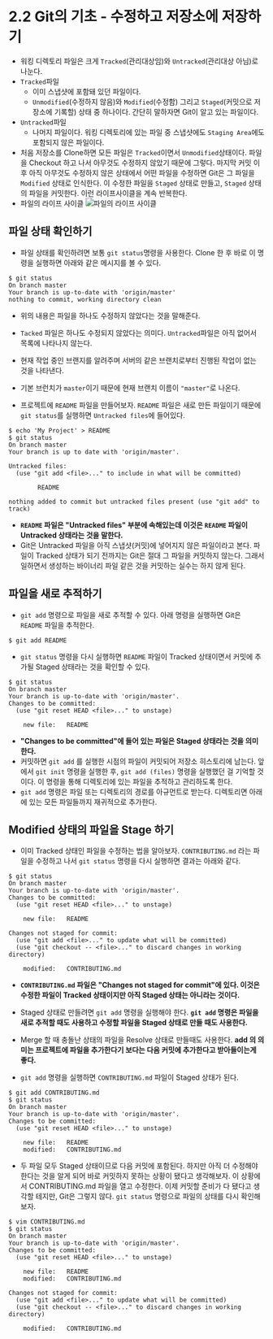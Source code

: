 # 2.2 Git의 기초 - 수정하고 저장소에 저장하기
- 워킹 디렉토리 파일은 크게 `Tracked`(관리대상임)와 `Untracked`(관리대상 아님)로 나눈다.
- `Tracked`파일
  - 이미 스냅샷에 포함돼 있던 파일이다.
  - `Unmodified`(수정하지 않음)와 `Modified`(수정함) 그리고 `Staged`(커밋으로 저장소에 기록할) 상태 중 하나이다. 간단히 말하자면 Git이 알고 있는 파일이다.
- `Untracked`파일
  - 나머지 파일이다. 워킹 디렉토리에 있는 파일 중 스냅샷에도 `Staging Area`에도 포함되지 않은 파일이다.
- 처음 저장소를 Clone하면 모든 파일은 `Tracked`이면서 `Unmodified`상태이다. 파일을 Checkout 하고 나서 아무것도 수정하지 않았기 때문에 그렇다.
마지막 커밋 이후 아직 아무것도 수정하지 않은 상태에서 어떤 파일을 수정하면 Git은 그 파일을 `Modified` 상태로 인식한다. 이 수정한 파일을 `Staged` 상태로 만들고,
`Staged` 상태의 파일을 커밋한다. 이런 라이프사이클을 계속 반복한다.
- 파일의 라이프 사이클
![파일의 라이프 사이클](https://git-scm.com/book/en/v2/images/lifecycle.png)

## 파일 상태 확인하기
- 파일 상태를 확인하려면 보통 `git status`명령을 사용한다. Clone 한 후 바로 이 명령을 실행하면 아래와 같은 메시지를 볼 수 있다.
```
$ git status
On branch master
Your branch is up-to-date with 'origin/master'
nothing to commit, working directory clean
```
  - 위의 내용은 파일을 하나도 수정하지 않았다는 것을 말해준다.
  - `Tacked` 파일은 하나도 수정되지 않았다는 의미다. `Untracked`파일은 아직 없어서 목록에 나타나지 않는다.
  - 현재 작업 중인 브랜지를 알려주며 서버의 같은 브랜치로부터 진행된 작업이 없는 것을 나타낸다.
  - 기본 브런치가 `master`이기 때문에 현재 브랜치 이름이 `"master"`로 나온다. 

- 프로젝트에 `README` 파일을 만들어보자. `README` 파일은 새로 만든 파일이기 때문에 `git status`를 실행하면 `Untracked files`에 들어있다.
```
$ echo 'My Project' > README
$ git status
On branch master
Your branch is up to date with 'origin/master'.

Untracked files:
  (use "git add <file>..." to include in what will be committed)

        README

nothing added to commit but untracked files present (use "git add" to track)
```
  - **`README` 파일은 "Untracked files" 부분에 속해있는데 이것은 `README` 파일이 Untracked 상태라는 것을 말한다.**
  - Git은 Untracked 파일을 아직 스냅샷(커밋)에 넣어지지 않은 파일이라고 본다. 파일이 Tracked 상태가 되기 전까지는 Git은 절대 그 파일을 커밋하지 않는다.
  그래서 일하면서 생성하는 바이너리 파일 같은 것을 커밋하는 실수는 하지 않게 된다. 

## 파일을 새로 추적하기
- `git add` 명령으로 파일을 새로 추적할 수 있다. 아래 명령을 실행하면 Git은 `README` 파일을 추적한다.
```
$ git add README
```

- `git status` 명령을 다시 실행하면 `README` 파일이 Tracked 상태이면서 커밋에 추가될 Staged 상태라는 것을 확인할 수 있다.
```
$ git status
On branch master
Your branch is up-to-date with 'origin/master'.
Changes to be committed:
  (use "git reset HEAD <file>..." to unstage)

    new file:   README
```
  - **"Changes to be committed"에 들어 있는 파일은 Staged 상태라는 것을 의미한다.**
  - 커밋하면 `git add` 를 실행한 시점의 파일이 커밋되어 저장소 히스토리에 남는다. 앞에서 `git init` 명령을 실행한 후, `git add (files)` 명령을 실행했던 걸 기억할 것이다.
  이 명령을 통해 디렉토리에 있는 파일을 추적하고 관리하도록 한다.
  - `git add` 명령은 파일 또는 디렉토리의 경로를 아규먼트로 받는다. 디렉토리면 아래에 있는 모든 파일들까지 재귀적으로 추가한다.
 
## Modified 상태의 파일을 Stage 하기
- 이미 Tracked 상태인 파일을 수정하는 법을 알아보자. `CONTRIBUTING.md` 라는 파일을 수정하고 나서 `git status` 명령을 다시 실행하면 결과는 아래와 같다.
```
$ git status
On branch master
Your branch is up-to-date with 'origin/master'.
Changes to be committed:
  (use "git reset HEAD <file>..." to unstage)

    new file:   README

Changes not staged for commit:
  (use "git add <file>..." to update what will be committed)
  (use "git checkout -- <file>..." to discard changes in working directory)

    modified:   CONTRIBUTING.md
```
  - **`CONTRIBUTING.md` 파일은 "Changes not staged for commit"에 있다. 이것은 수정한 파일이 Tracked 상태이지만 아직 Staged 상태는 아니라는 것이다.**
  - Staged 상태로 만들려면 `git add` 명령을 실행해야 한다. **`git add` 명령은 파일을 새로 추적할 때도 사용하고 수정할 파일을 Staged 상태로 만들 때도 사용한다.**
  - Merge 할 때 충돌난 상태의 파일을 Resolve 상태로 만들때도 사용한다. **add 의 의미는 프로젝트에 파일을 추가한다기 보다는 다음 커밋에 추가한다고 받아들이는게 좋다.**

- `git add` 명령을 실행하면 `CONTRIBUTING.md` 파일이 Staged 상태가 된다.
```
$ git add CONTRIBUTING.md
$ git status
On branch master
Your branch is up-to-date with 'origin/master'.
Changes to be committed:
  (use "git reset HEAD <file>..." to unstage)

    new file:   README
    modified:   CONTRIBUTING.md
```
  - 두 파일 모두 Staged 상태이므로 다음 커밋에 포함된다. 하지만 아직 더 수정해야 한다는 것을 알게 되어 바로 커밋하지 못하는 상황이 됐다고 생각해보자.
  이 상황에서 CONTRIBUTING.md 파일을 열고 수정한다. 이제 커밋할 준비가 다 됐다고 생각할 테지만, Git은 그렇지 않다. `git status` 명령으로 파일의 상태를 다시 확인해보자.

```
$ vim CONTRIBUTING.md
$ git status
On branch master
Your branch is up-to-date with 'origin/master'.
Changes to be committed:
  (use "git reset HEAD <file>..." to unstage)

    new file:   README
    modified:   CONTRIBUTING.md

Changes not staged for commit:
  (use "git add <file>..." to update what will be committed)
  (use "git checkout -- <file>..." to discard changes in working directory)

    modified:   CONTRIBUTING.md
```